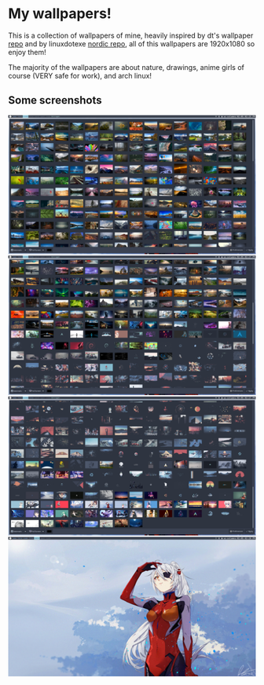 # My wallpapers!

This is a collection of wallpapers of mine, heavily inspired by dt's wallpaper [repo](https://gitlab.com/dwt1/wallpapers) and by linuxdotexe [nordic repo](https://github.com/linuxdotexe/nordic-wallpapers), all of this wallpapers are 1920x1080 so enjoy them!

The majority of the wallpapers are about nature, drawings, anime girls of course (VERY safe for work), and arch linux!

## Some screenshots
![nitrogenshot0](shotofwallpapers0.png)
![nitrogenshot1](shotofwallpapers1.png)
![nitrogenshot2](shotofwallpapers2.png)
![nitrogenshot3](shotofwallpapers3.png)
